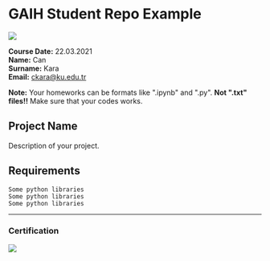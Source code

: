 # GAIH Student Repo Example
![](img/newlogo.png)

**Course Date:** 22.03.2021  
**Name:** Can  
**Surname:** Kara  
**Email:** ckara@ku.edu.tr  

**Note:** Your homeworks can be formats like ".ipynb" and ".py". **Not ".txt" files!!** Make sure that your codes works.  

## Project Name
Description of your project.

## Requirements
```
Some python libraries
Some python libraries
Some python libraries
```
---

### Certification
![](img/TopLearnerCertificate.png)

